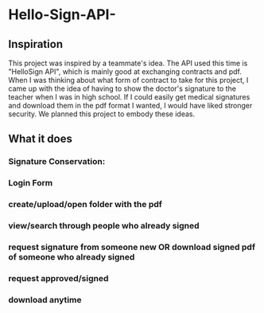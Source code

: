 # Hello-Sign-API-

## Inspiration

This project was inspired by a teammate's idea. The API used this time is "HelloSign API", which is mainly good at exchanging contracts and pdf. When I was thinking about what form of contract to take for this project, I came up with the idea of having to show the doctor's signature to the teacher when I was in high school. If I could easily get medical signatures and download them in the pdf format I wanted, I would have liked stronger security. We planned this project to embody these ideas.

## What it does
### Signature Conservation:

### Login Form

### create/upload/open folder with the pdf

### view/search through people who already signed

### request signature from someone new OR download signed pdf of someone who already signed

### request approved/signed

### download anytime
